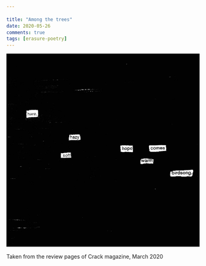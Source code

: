 ```yaml
---

title: "Among the trees"
date: 2020-05-26
comments: true  
tags: [erasure-poetry]
---
```

<img src="/assets/images/articles/amongthetrees.jpeg" class="responsive"><br>

Taken from the review pages of Crack magazine, March 2020
